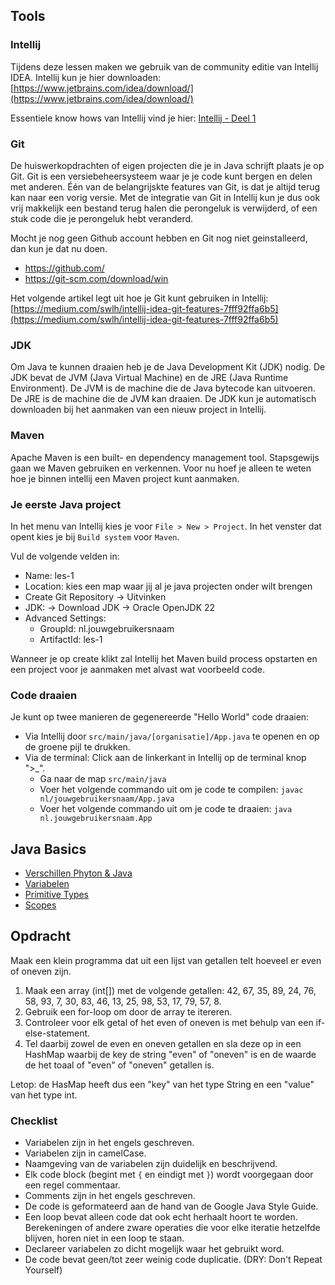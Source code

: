 ## Tools
### Intellij
Tijdens deze lessen maken we gebruik van de community editie van Intellij IDEA. Intellij kun je hier
downloaden: [https://www.jetbrains.com/idea/download/](https://www.jetbrains.com/idea/download/)

Essentiele know hows van Intellij vind je hier: [Intellij - Deel 1](intellij.md)

### Git
De huiswerkopdrachten of eigen projecten die je in Java schrijft plaats je op Git. Git is een versiebeheersysteem
waar je je code kunt bergen en delen met anderen. Één van de belangrijskte features van Git, is dat je
altijd terug kan naar een vorig versie. Met de integratie van Git in Intellij kun je dus ook vrij
makkelijk een bestand terug halen die perongeluk is verwijderd, of een stuk code die je perongeluk hebt
veranderd.

Mocht je nog geen Github account hebben en Git nog niet geinstalleerd, dan kun je dat nu doen.
- https://github.com/
- https://git-scm.com/download/win

Het volgende artikel legt uit hoe je Git kunt gebruiken in Intellij:
[https://medium.com/swlh/intellij-idea-git-features-7fff92ffa6b5](https://medium.com/swlh/intellij-idea-git-features-7fff92ffa6b5)

### JDK
Om Java te kunnen draaien heb je de Java Development Kit (JDK) nodig. De JDK bevat de JVM
(Java Virtual Machine) en de JRE (Java Runtime Environment). De JVM is de machine die de Java
bytecode kan uitvoeren. De JRE is de machine die de JVM kan draaien. De JDK kun je automatisch 
downloaden bij het aanmaken van een nieuw project in Intellij.

### Maven
Apache Maven is een built- en dependency management tool. Stapsgewijs gaan we Maven gebruiken en
verkennen. Voor nu hoef je alleen te weten hoe je binnen intellij een Maven project kunt aanmaken.

### Je eerste Java project
In het menu van Intellij kies je voor `File > New > Project`. In het venster dat opent kies je bij `Build system` voor `Maven`.


Vul de volgende velden in:
- Name: les-1
- Location: kies een map waar jij al je java projecten onder wilt brengen
- Create Git Repository -> Uitvinken
- JDK: -> Download JDK -> Oracle OpenJDK 22
- Advanced Settings:
    - GroupId: nl.jouwgebruikersnaam
    - ArtifactId: les-1

Wanneer je op create klikt zal Intellij het Maven build process opstarten en een project voor je aanmaken
met alvast wat voorbeeld code.

### Code draaien
Je kunt op twee manieren de gegenereerde "Hello World" code draaien:
- Via Intellij door `src/main/java/[organisatie]/App.java` te openen en op de groene pijl te drukken.
- Via de terminal: Click aan de linkerkant in Intellij op de terminal knop ">_".
  - Ga naar de map `src/main/java`
  - Voer het volgende commando uit om je code te compilen: `javac nl/jouwgebruikersnaam/App.java`
  - Voer het volgende commando uit om je code te draaien: `java nl.jouwgebruikersnaam.App`

## Java Basics
- [Verschillen Phyton & Java](differences.md)
- [Variabelen](variables.md)
- [Primitive Types](primitive_types.md)
- [Scopes](scopes.md)

## Opdracht
Maak een klein programma dat uit een lijst van getallen telt hoeveel er even of oneven zijn.

1. Maak een array (int[]) met de volgende getallen: 42, 67, 35, 89, 24, 76, 58, 93, 7, 30, 83, 46, 13, 25, 98, 53, 17, 79, 57, 8.
2. Gebruik een for-loop om door de array te itereren.
3. Controleer voor elk getal of het even of oneven is met behulp van een if-else-statement.
4. Tel daarbij zowel de even en oneven getallen en sla deze op in een HashMap waarbij de key de string "even" of "oneven" is en de waarde de het toaal of "even" of "oneven" getallen is.

Letop: de HasMap heeft dus een "key" van het type String en een "value" van het type int.

### Checklist
- Variabelen zijn in het engels geschreven.
- Variabelen zijn in camelCase.
- Naamgeving van de variabelen zijn duidelijk en beschrijvend.
- Elk code block (begint met `{` en eindigt met `}`) wordt voorgegaan door een regel commentaar.
- Comments zijn in het engels geschreven.
- De code is geformateerd aan de hand van de Google Java Style Guide.
- Een loop bevat alleen code dat ook echt herhaalt hoort te worden. Berekeningen of andere zware
  operaties die voor elke iteratie hetzelfde blijven, horen niet in een loop te staan.
- Declareer variabelen zo dicht mogelijk waar het gebruikt word.
- De code bevat geen/tot zeer weinig code duplicatie. (DRY: Don't Repeat Yourself)